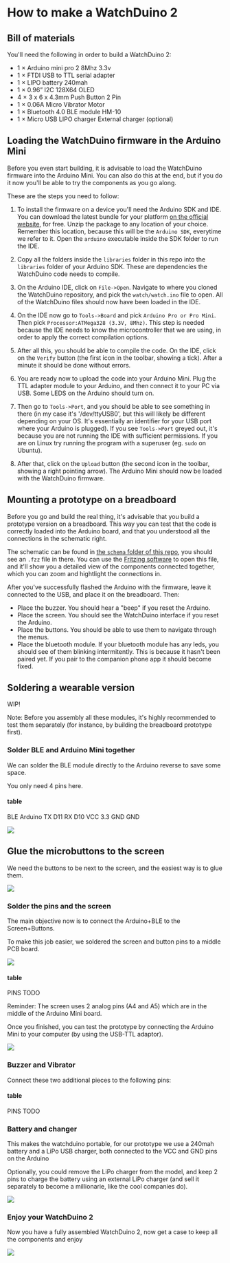 # How to make a WatchDuino 2

## Bill of materials

You'll need the following in order to build a WatchDuino 2:

- 1 × Arduino mini pro 2 8Mhz 3.3v
- 1 × FTDI USB to TTL serial adapter
- 1 × LIPO battery 240mah
- 1 × 0.96” I2C 128X64 OLED
- 4 × 3 x 6 x 4.3mm Push Button 2 Pin
- 1 × 0.06A Micro Vibrator Motor
- 1 × Bluetooth 4.0 BLE module HM-10
- 1 × Micro USB LIPO charger External charger (optional)

## Loading the WatchDuino firmware in the Arduino Mini

Before you even start building, it is advisable to load the WatchDuino
firmware into the Arduino Mini. You can also do this at the end, but if you do
it now you'll be able to try the components as you go along.

These are the steps you need to follow:

1. To install the firmware on a device you'll need the Arduino SDK and IDE.
You can download the latest bundle for your platform
[on the official website](https://www.arduino.cc/en/Main/Software),
for free. Unzip the package to any location of your choice. Remember this
location, because this will be the `Arduino SDK`, everytime we refer to it.
Open the `arduino` executable inside the SDK folder to run the IDE.

2. Copy all the folders inside the `libraries` folder in this repo into the
`libraries` folder of your Arduino SDK. These are dependencies the WatchDuino
code needs to compile.

3. On the Arduino IDE, click on `File->Open`. Navigate to where you cloned
the WatchDuino repository, and pick the `watch/watch.ino` file to open.
All of the WatchDuino files should now have been loaded in the IDE.

4. On the IDE now go to `Tools->Board` and pick `Arduino Pro or Pro Mini`.
Then pick `Processor:ATMega328 (3.3V, 8Mhz)`. This step is needed because the
IDE needs to know the microcontroller that we are using, in order to apply
the correct compilation options.

5. After all this, you should be able to compile the code. On the IDE, click
on the `Verify` button (the first icon in the toolbar, showing a tick). After a
minute it should be done without errors.

6. You are ready now to upload the code into your Arduino Mini. Plug the TTL
adapter module to your Arduino, and then connect it to your PC via USB.
Some LEDS on the Arduino should turn on.

7. Then go to `Tools->Port`, and you should
be able to see something in there (in my case it's '/dev/ttyUSB0', but this
will likely be different depending on your OS. It's essentially an identifier
for your USB port where your Arduino is plugged). If you see `Tools->Port`
greyed out, it's because you are not running the IDE with sufficient
permissions. If you are on Linux try running the program with a superuser
(eg. `sudo` on Ubuntu).

8. After that, click on the `Upload` button (the second icon in the toolbar,
showing a right pointing arrow). The Arduino Mini should now be loaded with
the WatchDuino firmware.

## Mounting a prototype on a breadboard

Before you go and build the real thing, it's advisable that you build a
prototype version on a breadboard. This way you can test that the code
is correctly loaded into the Arduino board, and that you understood
all the connections in the schematic right.

The schematic can be found in [the `schema` folder of this repo](../schema),
you should see an `.fzz` file in there. You can use the
[Fritzing software](http://fritzing.org/download/?donation=0) to open this
file, and it'll show you a detailed view of the components connected together,
which you can zoom and hightlight the connections in.

After you've successfully flashed the Arduino with the firmware, leave it
connected to the USB, and place it on the breadboard. Then:

- Place the buzzer. You should hear a "beep" if you reset the Arduino.
- Place the screen. You should see the WatchDuino interface if you reset
the Arduino.
- Place the buttons. You should be able to use them to navigate through
the menus.
- Place the bluetooth module. If your bluetooth module has any leds, you
should see of them blinking intermitently. This is because it hasn't
been paired yet. If you pair to the companion phone app it should become fixed.

## Soldering a wearable version

WIP!

Note: Before you assembly all these modules, it's highly recommended to test
them separately (for instance, by building the breadboard prototype first).

### Solder BLE and Arduino Mini together

We can solder the BLE module directly to the Arduino reverse to save some space.

You only need 4 pins here.

#### table
BLE Arduino
TX  D11
RX  D10
VCC 3.3
GND GND

![](/docs/images/ble-arduino.jpg)

## Glue the microbuttons to the screen

We need the buttons to be next to the screen, and the easiest way is to glue them.

![](/docs/images/screen-buttons.jpg)

### Solder the pins and the screen

The main objective now is to connect the Arduino+BLE to the Screen+Buttons.

To make this job easier, we soldered the screen and button pins to a middle PCB board.

![](/docs/images/screen-pcb.jpg)

#### table
PINS TODO

Reminder: The screen uses 2 analog pins (A4 and A5) which are in the middle of
the Arduino Mini board.

Once you finished, you can test the prototype by connecting the Arduino Mini
to your computer (by using the USB-TTL adaptor).

![](/docs/images/screen-arduino.jpg)

### Buzzer and Vibrator

Connect these two additional pieces to the following pins:

#### table
PINS TODO

### Battery and changer

This makes the watchduino portable, for our prototype we use a 240mah battery
and a LiPo USB charger, both connected to the VCC and GND pins on the Arduino

Optionally, you could remove the LiPo charger from the model, and keep 2 pins
to charge the battery using an external LiPo charger
(and sell it separately to become a millionarie, like the cool companies do).

![](/docs/images/battery.png)

### Enjoy your WatchDuino 2

Now you have a fully assembled WatchDuino 2, now get a case to keep all
the components and enjoy

![](/docs/images/watchduino2.jpg)
